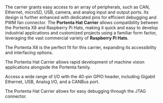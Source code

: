 <FeatureDescription>

 The carrier grants easy access to an array of peripherals, such as CAN, Ethernet, microSD, USB, camera, and analog input and output ports. Its design is further enhanced with dedicated pins for efficient debugging and PWM fan connector. The **Portenta Hat Carrier** allows compatibility between the Portenta X8 and Raspberry Pi Hats, making it quick and easy to develop industrial applications and customized projects using a familiar form factor, leveraging the vast commercial variety of **Raspberry Pi Hats**.


</FeatureDescription>


<FeatureList>
<Feature title="Portenta Powered" image="mkr-form-factor">

  The Portenta X8 is the perfect fit for this carrier, expanding its accessibility and interfacing options. 

  <FeatureLink title="Read More" url="/hardware/portenta-x8" />
</Feature>

<Feature title="MIPI CSI Camera Connector" image="camera">

  The Portenta Hat Carrier allows rapid development of machine vision applications alongside the Portenta family.

</Feature>

<Feature title="Connectivity" image="connection">

  Access a wide range of I/O with the 40-pin GPIO header, including Gigabit Ethernet, USB, Analog I/O, and a CANBus port.

</Feature>

<Feature title="JTAG connector" image="connection">

  The Portenta Hat Carrier allows for easy debugging through the JTAG connector.

</Feature>

</FeatureList>
